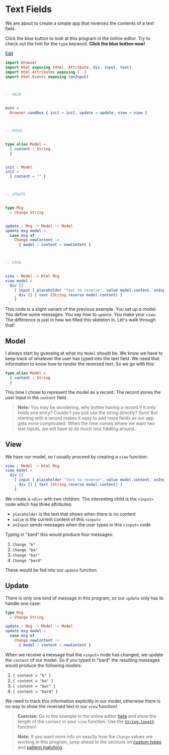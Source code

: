 # Text Fields

We are about to create a simple app that reverses the contents of a text field.

Click the blue button to look at this program in the online editor. Try to check out the hint for the `type` keyword. **Click the blue button now!**

<div class="edit-link"><a href="https://elm-lang.org/examples/text-fields">Edit</a></div>

```elm
import Browser
import Html exposing (Html, Attribute, div, input, text)
import Html.Attributes exposing (..)
import Html.Events exposing (onInput)



-- MAIN


main =
  Browser.sandbox { init = init, update = update, view = view }



-- MODEL


type alias Model =
  { content : String
  }


init : Model
init =
  { content = "" }



-- UPDATE


type Msg
  = Change String


update : Msg -> Model -> Model
update msg model =
  case msg of
    Change newContent ->
      { model | content = newContent }



-- VIEW


view : Model -> Html Msg
view model =
  div []
    [ input [ placeholder "Text to reverse", value model.content, onInput Change ] []
    , div [] [ text (String.reverse model.content) ]
    ]
```

This code is a slight variant of the previous example. You set up a model. You define some messages. You say how to `update`. You make your `view`. The difference is just in how we filled this skeleton in. Let's walk through that!

## Model

I always start by guessing at what my `Model` should be. We know we have to keep track of whatever the user has typed into the text field. We need that information to know how to render the reversed text. So we go with this:

```elm
type alias Model =
  { content : String
  }
```

This time I chose to represent the model as a record. The record stores the user input in the `content` field.

> **Note:** You may be wondering, why bother having a record if it only holds one entry? Couldn't you just use the string directly? Sure! But starting with a record makes it easy to add more fields as our app gets more complicated. When the time comes where we want _two_ text inputs, we will have to do much less fiddling around.

## View

We have our model, so I usually proceed by creating a `view` function:

```elm
view : Model -> Html Msg
view model =
  div []
    [ input [ placeholder "Text to reverse", value model.content, onInput Change ] []
    , div [] [ text (String.reverse model.content) ]
    ]
```

We create a `<div>` with two children. The interesting child is the `<input>` node which has three attributes:

- `placeholder` is the text that shows when there is no content
- `value` is the current content of this `<input>`
- `onInput` sends messages when the user types in this `<input>` node

Typing in "bard" this would produce four messages:

1. `Change "b"`
2. `Change "ba"`
3. `Change "bar"`
4. `Change "bard"`

These would be fed into our `update` function.

## Update

There is only one kind of message in this program, so our `update` only has to handle one case:

```elm
type Msg
  = Change String

update : Msg -> Model -> Model
update msg model =
  case msg of
    Change newContent ->
      { model | content = newContent }
```

When we receive a message that the `<input>` node has changed, we update the `content` of our model. So if you typed in "bard" the resulting messages would produce the following models:

1. `{ content = "b" }`
2. `{ content = "ba" }`
3. `{ content = "bar" }`
4. `{ content = "bard" }`

We need to track this information explicitly in our model, otherwise there is no way to show the reversed text in our `view` function!

> **Exercise:** Go to the example in the online editor [here](https://elm-lang.org/examples/text-fields) and show the length of the `content` in your `view` function. Use the [`String.length`](https://package.elm-lang.org/packages/elm/core/latest/String#length) function!
>
> **Note:** If you want more info on exactly how the `Change` values are working in this program, jump ahead to the sections on [custom types](/types/custom_types.html) and [pattern matching](/types/pattern_matching.html).
